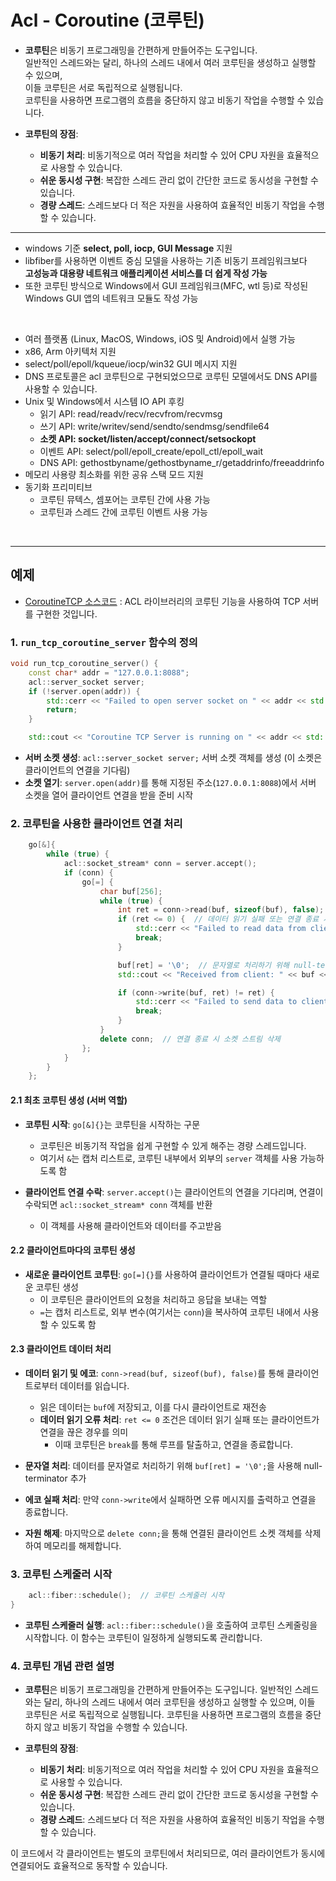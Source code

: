 # Acl - Coroutine (코루틴)

- **코루틴**은 비동기 프로그래밍을 간편하게 만들어주는 도구입니다. <br>
일반적인 스레드와는 달리, 하나의 스레드 내에서 여러 코루틴을 생성하고 실행할 수 있으며, <br>
이들 코루틴은 서로 독립적으로 실행됩니다.<br>
코루틴을 사용하면 프로그램의 흐름을 중단하지 않고 비동기 작업을 수행할 수 있습니다.

- **코루틴의 장점**:
  - **비동기 처리**: 비동기적으로 여러 작업을 처리할 수 있어 CPU 자원을 효율적으로 사용할 수 있습니다.
  - **쉬운 동시성 구현**: 복잡한 스레드 관리 없이 간단한 코드로 동시성을 구현할 수 있습니다.
  - **경량 스레드**: 스레드보다 더 적은 자원을 사용하여 효율적인 비동기 작업을 수행할 수 있습니다.

---------------------------------

* windows 기준 **select, poll, iocp, GUI Message** 지원
* libfiber를 사용하면 이벤트 중심 모델을 사용하는 기존 비동기 프레임워크보다 <br> **고성능과 대용량 네트워크 애플리케이션 서비스를 더 쉽게 작성 가능**
* 또한 코루틴 방식으로 Windows에서 GUI 프레임워크(MFC, wtl 등)로 작성된 Windows GUI 앱의 네트워크 모듈도 작성 가능

<br>

* 여러 플랫폼 (Linux, MacOS, Windows, iOS 및 Android)에서 실행 가능
* x86, Arm 아키텍처 지원
* select/poll/epoll/kqueue/iocp/win32 GUI 메시지 지원
* DNS 프로토콜은 acl 코루틴으로 구현되었으므로 코루틴 모델에서도 DNS API를 사용할 수 있습니다.
* Unix 및 Windows에서 시스템 IO API 후킹
  + 읽기 API: read/readv/recv/recvfrom/recvmsg
  + 쓰기 API: write/writev/send/sendto/sendmsg/sendfile64
  + **소켓 API: socket/listen/accept/connect/setsockopt**
  + 이벤트 API: select/poll/epoll_create/epoll_ctl/epoll_wait
  + DNS API: gethostbyname/gethostbyname_r/getaddrinfo/freeaddrinfo
* 메모리 사용량 최소화를 위한 공유 스택 모드 지원
* 동기화 프리미티브
  + 코루틴 뮤텍스, 셈포어는 코루틴 간에 사용 가능
  + 코루틴과 스레드 간에 코루틴 이벤트 사용 가능
 
<br>

--------------------

## 예제
- [CoroutineTCP 소스코드](../ServerAcl/tcpCorroutine.cpp)
: ACL 라이브러리의 코루틴 기능을 사용하여 TCP 서버를 구현한 것입니다. 

### 1. `run_tcp_coroutine_server` 함수의 정의

```cpp
void run_tcp_coroutine_server() {
    const char* addr = "127.0.0.1:8088";
    acl::server_socket server;
    if (!server.open(addr)) {
        std::cerr << "Failed to open server socket on " << addr << std::endl;
        return;
    }

    std::cout << "Coroutine TCP Server is running on " << addr << std::endl;
```

- **서버 소켓 생성**: `acl::server_socket server;` 서버 소켓 객체를 생성 (이 소켓은 클라이언트의 연결을 기다림)
- **소켓 열기**: `server.open(addr)`를 통해 지정된 주소(`127.0.0.1:8088`)에서 서버 소켓을 열어 클라이언트 연결을 받을 준비 시작

### 2. 코루틴을 사용한 클라이언트 연결 처리

```cpp
    go[&]{
        while (true) {
            acl::socket_stream* conn = server.accept();
            if (conn) {
                go[=] {
                    char buf[256];
                    while (true) {
                        int ret = conn->read(buf, sizeof(buf), false);
                        if (ret <= 0) {  // 데이터 읽기 실패 또는 연결 종료 시
                            std::cerr << "Failed to read data from client or connection closed." << std::endl;
                            break;
                        }

                        buf[ret] = '\0';  // 문자열로 처리하기 위해 null-terminator 추가
                        std::cout << "Received from client: " << buf << std::endl;

                        if (conn->write(buf, ret) != ret) {
                            std::cerr << "Failed to send data to client." << std::endl;
                            break;
                        }
                    }
                    delete conn;  // 연결 종료 시 소켓 스트림 삭제
                };
            }
        }
    };
```

#### 2.1 **최초 코루틴 생성 (서버 역할)**

- **코루틴 시작**: `go[&]{}`는 코루틴을 시작하는 구문
  + 코루틴은 비동기적 작업을 쉽게 구현할 수 있게 해주는 경량 스레드입니다.
  + 여기서 `&`는 캡처 리스트로, 코루틴 내부에서 외부의 `server` 객체를 사용 가능하도록 함

- **클라이언트 연결 수락**: `server.accept()`는 클라이언트의 연결을 기다리며, 연결이 수락되면 `acl::socket_stream* conn` 객체를 반환
  + 이 객체를 사용해 클라이언트와 데이터를 주고받음

#### 2.2 **클라이언트마다의 코루틴 생성**

- **새로운 클라이언트 코루틴**: `go[=]{}`를 사용하여 클라이언트가 연결될 때마다 새로운 코루틴 생성
  + 이 코루틴은 클라이언트의 요청을 처리하고 응답을 보내는 역할
  + `=`는 캡처 리스트로, 외부 변수(여기서는 `conn`)을 복사하여 코루틴 내에서 사용할 수 있도록 함

#### 2.3 **클라이언트 데이터 처리**

- **데이터 읽기 및 에코**: `conn->read(buf, sizeof(buf), false)`를 통해 클라이언트로부터 데이터를 읽습니다.
  + 읽은 데이터는 `buf`에 저장되고, 이를 다시 클라이언트로 재전송
  
  - **데이터 읽기 오류 처리**: `ret <= 0` 조건은 데이터 읽기 실패 또는 클라이언트가 연결을 끊은 경우를 의미
    + 이때 코루틴은 `break`를 통해 루프를 탈출하고, 연결을 종료합니다.

- **문자열 처리**: 데이터를 문자열로 처리하기 위해 `buf[ret] = '\0';`을 사용해 null-terminator 추가

- **에코 실패 처리**: 만약 `conn->write`에서 실패하면 오류 메시지를 출력하고 연결을 종료합니다.

- **자원 해제**: 마지막으로 `delete conn;`을 통해 연결된 클라이언트 소켓 객체를 삭제하여 메모리를 해제합니다.

### 3. 코루틴 스케줄러 시작

```cpp
    acl::fiber::schedule();  // 코루틴 스케줄러 시작
}
```

- **코루틴 스케줄러 실행**: `acl::fiber::schedule()`을 호출하여 코루틴 스케줄링을 시작합니다. 이 함수는 코루틴이 일정하게 실행되도록 관리합니다.

### 4. 코루틴 개념 관련 설명

- **코루틴**은 비동기 프로그래밍을 간편하게 만들어주는 도구입니다. 일반적인 스레드와는 달리, 하나의 스레드 내에서 여러 코루틴을 생성하고 실행할 수 있으며, 이들 코루틴은 서로 독립적으로 실행됩니다. 코루틴을 사용하면 프로그램의 흐름을 중단하지 않고 비동기 작업을 수행할 수 있습니다.

- **코루틴의 장점**:
  - **비동기 처리**: 비동기적으로 여러 작업을 처리할 수 있어 CPU 자원을 효율적으로 사용할 수 있습니다.
  - **쉬운 동시성 구현**: 복잡한 스레드 관리 없이 간단한 코드로 동시성을 구현할 수 있습니다.
  - **경량 스레드**: 스레드보다 더 적은 자원을 사용하여 효율적인 비동기 작업을 수행할 수 있습니다.

이 코드에서 각 클라이언트는 별도의 코루틴에서 처리되므로, 여러 클라이언트가 동시에 연결되어도 효율적으로 동작할 수 있습니다.























